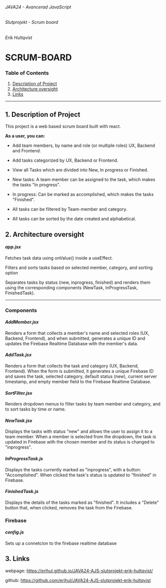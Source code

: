 ###### JAVA24 - Avancerad JavaScript

###### Slutprojekt - Scrum board

###### Erik Hultqvist

# SCRUM-BOARD

### Table of Contents
1. <ins>[Description of Project](#1-description-of-project)<ins/>
2. <ins>[Architecture oversight](#2-architecture-oversight)<ins/>
3. <ins>[Links](#3-links)<ins/>

---

## 1. Description of Project
This project is a web based scrum board built with react.

**As a user, you can:**
- Add team members, by name and role (or multiple roles) UX, Backend and Frontend.

- Add tasks categorized by UX, Backend or Frontend.

- View all Tasks which are divided into New, In progress or Finished.

- New tasks: A team member can be assigned to the task, which makes the tasks "In progress".

- In progress: Can be marked as accomplished, which makes the tasks "Finished".

- All tasks can be filtered by Team-member and category.

- All tasks can be sorted by the date created and alphabetical.


## 2. Architecture oversight

#### __*app.jsx*__
Fetches task data using onValue() inside a useEffect.

Filters and sorts tasks based on selected member, category, and sorting option

Separates tasks by status (new, inprogress, finished) and renders them using the corresponding components (NewTask, InProgressTask, FinishedTask).


---
### Components

#### __*AddMember.jsx*__
Renders a form that collects a member's name and selected roles (UX, Backend, Frontend), and when submitted, 
generates a unique ID and updates the Firebase Realtime Database with the member's data.

#### __*AddTask.jsx*__
Renders a form that collects the task and category (UX, Backend, Frontend).
When the form is submitted, it generates a unique Firebase ID and saves the task, selected category, default status (new), current server timestamp, and empty member field to the Firebase Realtime Database. 

#### __*SortFilter.jsx*__
Renders dropdown menus to filter tasks by team member and category, and to sort tasks by time or name.

#### __*NewTask.jsx*__
Displays the tasks with status "new" and allows the user to assign it to a team member. When a member is selected from the dropdown, the task is updated in Firebase with the chosen member and its status is changed to "inprogress".

#### __*InProgressTask.js*__
Displays the tasks currently marked as "inprogress", with a button: "Accomplished". When clicked  the task's status is updated to "finished" in Firebase.

#### __*FinishedTask.js*__
Displays the details of the tasks marked as "finished". It includes a "Delete" button that, when clicked, removes the task from the Firebase.

### Firebase

#### __*config.js*__
Sets up a connetcion to the firebase realtime database

## 3. Links

webpage: https://erihul.github.io/JAVA24-AJS-slutprojekt-erik-hultqvist/

github: https://github.com/erihul/JAVA24-AJS-slutprojekt-erik-hultqvist